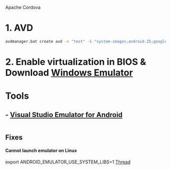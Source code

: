 Apache Cordova

# 1. AVD
```sh
avdmanager.bat create avd -n "test" -k "system-images;android-25;google_apis;x86"
```

# 2. Enable virtualization in BIOS & Download <a href="https://www.visualstudio.com/vs/msft-android-emulator/" target="_blank">Windows Emulator</a> 

# Tools
## - <a href="https://www.visualstudio.com/vs/msft-android-emulator/" target="_blank">Visual Studio Emulator for Android</a> 
```sh

```

## Fixes
#### Cannot launch emulator on Linux
export ANDROID_EMULATOR_USE_SYSTEM_LIBS=1
<a href="https://stackoverflow.com/questions/35911302/cannot-launch-emulator-on-linux-ubuntu-15-10" target="_blank">Thread</a> 



